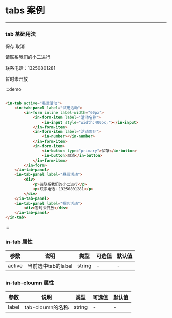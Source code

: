 # tabs 案例
---
### tab 基础用法

<div class="demo-block">
    <in-tab active="悬赏活动">
        <in-tab-panel label="试用活动">
            <in-form inline label-width="60px">
                <in-form-item label="活动名称">
                    <in-input style="width:400px;"></in-input>
                </in-form-item>
                <in-form-item label="活动库存">
                    <in-number></in-number>
                </in-form-item>
                <in-form-item>
                    <in-button type="primary">保存</in-button>
                    <in-button>取消</in-button>
                </in-form-item>
            </in-form>
        </in-tab-panel>
        <in-tab-panel label="悬赏活动">
            <div>
                <p>请联系我们的小二进行</p>
                <p>联系电话：13250801281</p>
            </div>
        </in-tab-panel>
        <in-tab-panel label="探店活动">
            <div>暂时未开放</div>
        </in-tab-panel>
    </in-tab>
</div>


:::demo
```html

<in-tab active="悬赏活动">
    <in-tab-panel label="试用活动">
        <in-form inline label-width="60px">
            <in-form-item label="活动名称">
                <in-input style="width:400px;"></in-input>
            </in-form-item>
            <in-form-item label="活动库存">
                <in-number></in-number>
            </in-form-item>
            <in-form-item>
                <in-button type="primary">保存</in-button>
                <in-button>取消</in-button>
            </in-form-item>
        </in-form>
    </in-tab-panel>
    <in-tab-panel label="悬赏活动">
        <div>
            <p>请联系我们的小二进行</p>
            <p>联系电话：13250801281</p>
        </div>
    </in-tab-panel>
    <in-tab-panel label="探店活动">
        <div>暂时未开放</div>
    </in-tab-panel>
</in-tab>

```
:::



### in-tab 属性

|参数|说明|类型|可选值|默认值|
|---|---|---|---|---|
| active  | 当前选中tab的label | string | - | - |

### in-tab-cloumn 属性

|参数|说明|类型|可选值|默认值|
|---|---|---|---|---|
| label  | tab-cloumn的名称 | string | - | - |